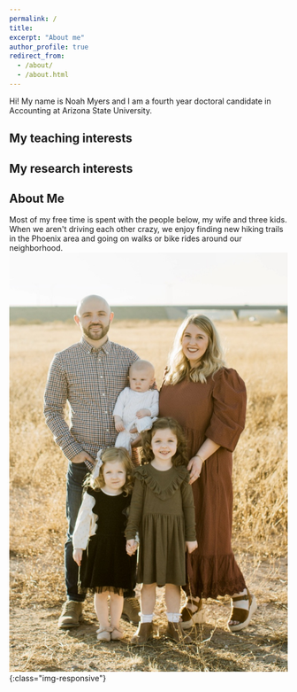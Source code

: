 ```yaml
---
permalink: /
title:
excerpt: "About me"
author_profile: true
redirect_from:
  - /about/
  - /about.html
---
```


Hi! My name is Noah Myers and I am a fourth year doctoral candidate in Accounting at Arizona State University.

My teaching interests
----

My research interests
----

About Me
----
Most of my free time is spent with the people below, my wife and three kids. When we aren't driving each other crazy, we enjoy finding new hiking trails in the Phoenix area and going on walks or bike rides around our neighborhood. 
![family_photo](/images/family.jpg){:class="img-responsive"}
